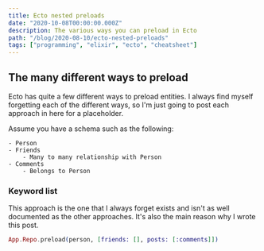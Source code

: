 ```yaml
---
title: Ecto nested preloads
date: "2020-10-08T00:00:00.000Z"
description: The various ways you can preload in Ecto
path: "/blog/2020-08-10/ecto-nested-preloads"
tags: ["programming", "elixir", "ecto", "cheatsheet"]
---
```


## The many different ways to preload

Ecto has quite a few different ways to preload entities. I always find myself forgetting each of the different ways,
so I'm just going to post each approach in here for a placeholder.

Assume you have a schema such as the following:

```
- Person
- Friends
    - Many to many relationship with Person
- Comments
    - Belongs to Person
```

### Keyword list

This approach is the one that I always forget exists and isn't as well documented as the other approaches. It's also
the main reason why I wrote this post.

```elixir
App.Repo.preload(person, [friends: [], posts: [:comments]])
```
